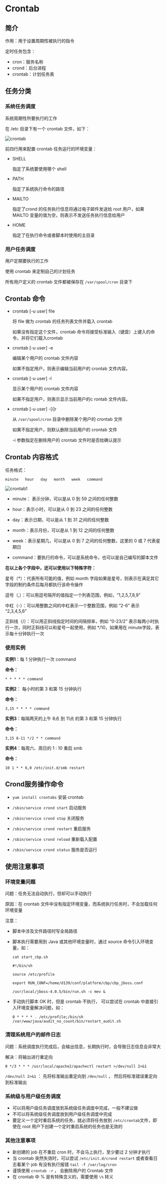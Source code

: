 # Crontab

## 简介

作用：用于设置周期性被执行的指令

定时任务包含：

+ cron：服务名称
+ crond：后台进程
+ crontab：计划任务表

## 任务分类

### 系统任务调度

系统周期性所要执行的工作

在 /etc 目录下有一个 crontab 文件，如下：

![crontab](./images/crontab.png)

前四行用来配置 crontab 任务运行的环境变量：

+ SHELL 

   指定了系统要使用哪个 shell 

+ PATH

   指定了系统执行命令的路径 

+ MAILTO

   指定了crond 的任务执行信息将通过电子邮件发送给 root 用户，如果 MAILTO 变量的值为空，则表示不发送任务执行信息给用户 

+ HOME

   指定了在执行命令或者脚本时使用的主目录

### 用户任务调度

 用户定期要执行的工作 

 使用 crontab 来定制自己的计划任务

 所有用户定义的 crontab 文件都被保存在 `/var/spool/cron` 目录下  

## Crontab 命令

+ crontab [-u user] file

   将 file 做为 crontab 的任务列表文件并载入 crontab 

   如果没有指定这个文件，crontab 命令将接受标准输入（键盘）上键入的命令，并将它们载入crontab 

+ crontab [-u user] -e

  编辑某个用户的 crontab 文件内容

  如果不指定用户，则表示编辑当前用户的 crontab 文件内容。 

+ crontab [-u user] -l

  显示某个用户的 crontab 文件内容

  如果不指定用户，则表示显示当前用户的c rontab 文件内容。 

+ crontab [-u user] -[i]r

  从 `/var/spool/cron` 目录中删除某个用户的 crontab 文件

  如果不指定用户，则默认删除当前用户的 crontab 文件

  -i 参数指定在删除用户的 crontab 文件时是否给确认提示 

## Crontab 内容格式

任务格式：

```
minute   hour   day   month   week   command     
```

![crontab1](./images/crontab1.png)

+ minute： 表示分钟，可以是从 0 到 59 之间的任何整数

+ hour：表示小时，可以是从 0 到 23 之间的任何整数

+ day：表示日期，可以是从 1 到 31 之间的任何整数

+ month：表示月份，可以是从 1 到 12 之间的任何整数

+ week：表示星期几，可以是从 0 到 7 之间的任何整数，这里的 0 或 7 代表星期日

+ command：要执行的命令，可以是系统命令，也可以是自己编写的脚本文件

**在以上各个字段中，还可以使用以下特殊字符：**

星号（*）：代表所有可能的值，例如 month 字段如果是星号，则表示在满足其它字段的制约条件后每月都执行该命令操作

逗号（,）：可以用逗号隔开的值指定一个列表范围，例如，“1,2,5,7,8,9”

中杠（-）：可以用整数之间的中杠表示一个整数范围，例如 “2-6” 表示 “2,3,4,5,6”

正斜线（/）：可以用正斜线指定时间的间隔频率，例如 “0-23/2” 表示每两小时执行一次，同时正斜线可以和星号一起使用，例如 */10，如果用在 minute字段，表示每十分钟执行一次

### 使用实例

**实例1**：每 1 分钟执行一次 command

**命令：**

```
* * * * * command
```

**实例2**： 每小时的第 3 和第 15 分钟执行

**命令：**

```
3,15 * * * * command
```

**实例3**：每隔两天的上午 8点 到 11点 的第 3 和第 15 分钟执行

**命令：**

```
3,15 8-11 */2 * * command
```

**实例4**：每周六、周日的 1 : 10 重启 smb

**命令：**

```
10 1 * * 6,0 /etc/init.d/smb restart
```

## Crond服务操作命令

+ `yum install crontabs`   安装 crontab 

+  `/sbin/service crond start`     启动服务 
+  `/sbin/service crond stop`     关闭服务 
+  `/sbin/service crond restart`     重启服务 
+  `/sbin/service crond reload`     重新载入配置
+  `/sbin/service crond status`    服务是否运行

## 使用注意事项

### 环境变量问题

问题：任务无法自动执行，但却可以手动执行

原因：在 crontab 文件中没有指定环境变量，而系统执行任务时，不会加载任何环境变量

注意：

+ 脚本中涉及文件路径时写全局路径

+ 脚本执行需要用到 Java 或其他环境变量时，通过 source 命令引入环境变量，如：

  ```
  cat start_cbp.sh
  
  #!/bin/sh
  
  source /etc/profile
  
  export RUN_CONF=/home/d139/conf/platform/cbp/cbp_jboss.conf
  
  /usr/local/jboss-4.0.5/bin/run.sh -c mev &
  ```

+ 手动执行脚本 OK 时，但是 crontab 不执行， 可以尝试在 crontab 中直接引入环境变量解决问题，如：

  ```
  0 * * * * . /etc/profile;/bin/sh /var/www/java/audit_no_count/bin/restart_audit.sh
  ```

###  **清理系统用户的邮件日志** 

问题：系统调度执行完成后，会输出信息，长期执行时，会导致日志信息会非常大

解决：将输出进行重定向

```
0 */3 * * * /usr/local/apache2/apachectl restart >/dev/null 2>&1
```

 `/dev/null 2>&1` ： 先将标准输出重定向到 `/dev/null` ， 然后将标准错误重定向到标准输出 

### 系统级与用户级任务调度

+ 可以将用户级任务调度放到系统级任务调度中完成，一般不建议做
+ 不可以将系统级任务调度放到用户级任务调度中完成
+  要定义一个定时重启系统的任务，就必须将任务放到 `/etc/crontab`文件，即使在 root 用户下创建一个定时重启系统的任务也是无效的 

### 其他注意事项

+ 新创建的 job 在不重启 cron 时，不会马上执行，至少要过 2 分钟才执行
+  当 crontab 突然失效时，可以尝试 `/etc/init.d/crond restart` 或者查看日志看某个 job 有没有执行报错 `tail -f /var/log/cron` 
+ 谨慎使用  `crontab -r` ， 会删除用户的 Crontab 文件 
+  在 crontab 中 % 是有特殊含义的，需要使用 `\%` 转义

